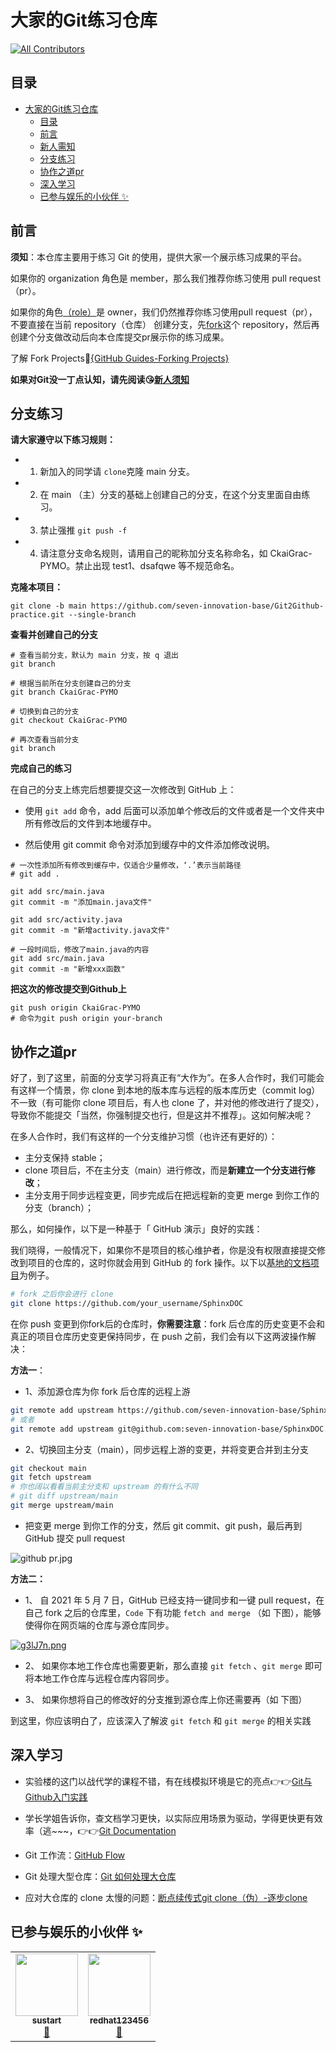 # 大家的Git练习仓库
<!-- ALL-CONTRIBUTORS-BADGE:START - Do not remove or modify this section -->
[![All Contributors](https://img.shields.io/badge/all_contributors-2-orange.svg?style=flat-square)](#contributors-)
<!-- ALL-CONTRIBUTORS-BADGE:END -->

## 目录

- [大家的Git练习仓库](#大家的git练习仓库)
  - [目录](#目录)
  - [前言](#前言)
  - [新人需知](致大一/)
  - [分支练习](#分支练习)
  - [协作之道pr](#协作之道pr)
  - [深入学习](#深入学习)
  - [已参与娱乐的小伙伴 ✨](#已参与娱乐的小伙伴-)

## 前言

**须知**：本仓库主要用于练习 Git 的使用，提供大家一个展示练习成果的平台。

如果你的 organization 角色是 member，那么我们推荐你练习使用 pull request（pr）。

如果你的角色[（role）](https://github.com/orgs/seven-innovation-base/people)是 owner，我们仍然推荐你练习使用pull request（pr），不要直接在当前 repository（仓库） 创建分支，先[fork](https://github.com/seven-innovation-base/Git2Github-practice/fork)这个 repository，然后再创建个分支做改动后向本仓库提交pr展示你的练习成果。

了解 Fork Projects🍳[{GitHub Guides-Forking Projects}](https://guides.github.com/activities/forking/)

**如果对Git没一丁点认知，请先阅读😘[新人须知](致大一/)**

## 分支练习

**请大家遵守以下练习规则：**

- 1. 新加入的同学请 `clone`克隆 main 分支。
- 2. 在 main （主）分支的基础上创建自己的分支，在这个分支里面自由练习。
- 3. 禁止强推 `git push -f`
- 4. 请注意分支命名规则，请用自己的昵称加分支名称命名，如 CkaiGrac-PYMO。禁止出现 test1、dsafqwe 等不规范命名。

**克隆本项目：**

```shell
git clone -b main https://github.com/seven-innovation-base/Git2Github-practice.git --single-branch
```

**查看并创建自己的分支**

```shell
# 查看当前分支，默认为 main 分支，按 q 退出
git branch

# 根据当前所在分支创建自己的分支
git branch CkaiGrac-PYMO

# 切换到自己的分支
git checkout CkaiGrac-PYMO

# 再次查看当前分支
git branch
```

**完成自己的练习**

在自己的分支上练完后想要提交这一次修改到 GitHub 上：

- 使用 `git add` 命令，add 后面可以添加单个修改后的文件或者是一个文件夹中所有修改后的文件到本地缓存中。

- 然后使用 git commit 命令对添加到缓存中的文件添加修改说明。

```shell
# 一次性添加所有修改到缓存中，仅适合少量修改，‘.’表示当前路径
# git add .

git add src/main.java
git commit -m "添加main.java文件"

git add src/activity.java
git commit -m "新增activity.java文件"

# 一段时间后，修改了main.java的内容
git add src/main.java
git commit -m "新增xxx函数"
```

**把这次的修改提交到Github上**
```shell
git push origin CkaiGrac-PYMO
# 命令为git push origin your-branch
```

## 协作之道pr

好了，到了这里，前面的分支学习将真正有“大作为”。在多人合作时，我们可能会有这样一个情景，你 clone 到本地的版本库与远程的版本库历史（commit log）不一致（有可能你 clone 项目后，有人也 clone 了，并对他的修改进行了提交），导致你不能提交「当然，你强制提交也行，但是这并不推荐」。这如何解决呢？

在多人合作时，我们有这样的一个分支维护习惯（也许还有更好的）：

- 主分支保持 stable；
- clone 项目后，不在主分支（main）进行修改，而是**新建立一个分支进行修改**；
- 主分支用于同步远程变更，同步完成后在把远程新的变更 merge 到你工作的分支（branch）；

那么，如何操作，以下是一种基于「 GitHub 演示」良好的实践：

我们晓得，一般情况下，如果你不是项目的核心维护者，你是没有权限直接提交修改到项目的仓库的，这时你就会用到 GitHub 的 fork 操作。以下以[基地的文档项目](https://github.com/seven-innovation-base/SphinxDOC)为例子。

```bash
# fork 之后你会进行 clone
git clone https://github.com/your_username/SphinxDOC
```

在你 push 变更到你fork后的仓库时，**你需要注意**：fork 后仓库的历史变更不会和真正的项目仓库历史变更保持同步，在 push 之前，我们会有以下这两波操作解决：

**方法一**：

- 1、添加源仓库为你 fork 后仓库的远程上游

```bash
git remote add upstream https://github.com/seven-innovation-base/SphinxDOC.git
# 或者
git remote add upstream git@github.com:seven-innovation-base/SphinxDOC.git
```

- 2、切换回主分支（main），同步远程上游的变更，并将变更合并到主分支

```bash
git checkout main
git fetch upstream
# 你也阔以看看当前主分支和 upstream 的有什么不同
# git diff upstream/main
git merge upstream/main
```

- 把变更 merge 到你工作的分支，然后 git commit、git push，最后再到 GitHub 提交 pull request

![github pr.jpg](https://i.loli.net/2020/05/02/KhvHpjMDfT34yVs.png)


**方法二：**

- 1、 自 2021 年 5 月 7 日，GitHub 已经支持一键同步和一键 pull request，在自己 fork 之后的仓库里，``Code`` 下有功能 ``fetch and merge`` （如  下图），能够使得你在网页端的仓库与源仓库同步。

[![g3lJ7n.png](https://z3.ax1x.com/2021/05/07/g3lJ7n.png)](https://imgtu.com/i/g3lJ7n)


- 2、 如果你本地工作仓库也需要更新，那么直接 ``git fetch`` 、``git merge`` 即可将本地工作仓库与远程仓库内容同步。

- 3、  如果你想将自己的修改好的分支推到源仓库上你还需要再（如 下图）





到这里，你应该明白了，应该深入了解波 `git fetch` 和 `git merge` 的相关实践


## 深入学习

- 实验楼的这门以战代学的课程不错，有在线模拟环境是它的亮点👉👉[Git与Github入门实践](https://www.shiyanlou.com/courses/1035)

- 学长学姐告诉你，查文档学习更快，以实际应用场景为驱动，学得更快更有效率（逃~~~，👉👉[Git Documentation](https://git-scm.com/doc)

- Git 工作流：[GitHub Flow](https://guides.github.com/introduction/flow/)

- Git 处理大型仓库：[Git 如何处理大仓库](https://www.oschina.net/translate/how-to-handle-big-repositories-with-git)

- 应对大仓库的 clone 太慢的问题：[断点续传式git clone（伪）-逐步clone](https://blog.csdn.net/zerooffdate/article/details/79348925)

## 已参与娱乐的小伙伴 ✨

<!-- ALL-CONTRIBUTORS-LIST:START - Do not remove or modify this section -->
<!-- prettier-ignore-start -->
<!-- markdownlint-disable -->
<table>
  <tr>
    <td align="center"><a href="https://zy68.top"><img src="https://avatars1.githubusercontent.com/u/53072382?v=4?s=100" width="100px;" alt=""/><br /><sub><b>sustart</b></sub></a><br /><a href="https://github.com/seven-innovation-base/Git2Github-practice/commits?author=MrGo123" title="Documentation">📖</a></td>
    <td align="center"><a href="https://redhat123456.github.io/"><img src="https://avatars.githubusercontent.com/u/57751257?v=4?s=100" width="100px;" alt=""/><br /><sub><b>redhat123456</b></sub></a><br /><a href="https://github.com/seven-innovation-base/Git2Github-practice/commits?author=redhat123456" title="Documentation">📖</a></td>
  </tr>
</table>

<!-- markdownlint-restore -->
<!-- prettier-ignore-end -->

<!-- ALL-CONTRIBUTORS-LIST:END -->
